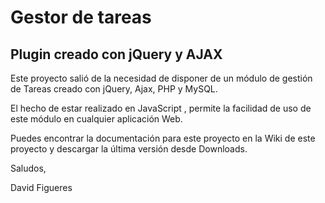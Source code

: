 # Gestor de tareas #
## Plugin creado con jQuery y AJAX ##

Este proyecto salió de la necesidad de disponer de un módulo de gestión de Tareas creado con  jQuery, Ajax, PHP y MySQL.

El hecho de estar realizado en JavaScript , permite la facilidad de uso de este módulo en cualquier aplicación Web.

Puedes encontrar la documentación para este proyecto en la Wiki de este proyecto y descargar la última versión desde Downloads.

Saludos,

David Figueres